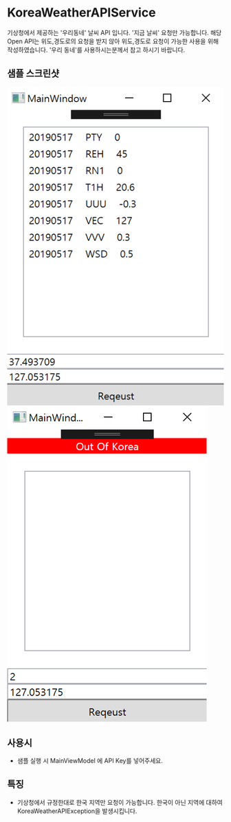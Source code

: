# KoreaWeatherAPIService
기상청에서 제공하는 '우리동네' 날씨 API 입니다.
'지금 날씨' 요청만 가능합니다.
해당 Open API는 위도,경도로의 요청을 받지 않아 위도,경도로 요청이 가능한 사용을 위해 작성하였습니다.
'우리 동네'를 사용하시는분께서 참고 하시기 바랍니다.

## 샘플 스크린샷
![ex_screenshot](./SampleScreen/scr_run.png)
![ex_screenshot](./SampleScreen/scr_fail.png)


## 사용시
 - 샘플 실행 시 MainViewModel 에 API Key를 넣어주세요.
 
## 특징
 - 기상청에서 규정한대로 한국 지역만 요청이 가능합니다. 한국이 아닌 지역에 대하여 KoreaWeatherAPIException을 발생시킵니다.
